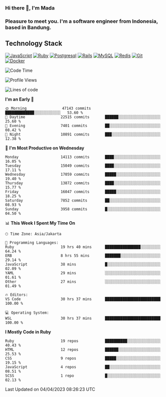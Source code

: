### Hi there 👋, I'm Mada
### Pleasure to meet you. I'm a software engineer from Indonesia, based in Bandung.

## Technology Stack

[![JavaScript](https://img.shields.io/badge/-JavaScript-%23F7DF1C?style=flat-square&logo=javascript&logoColor=000000&labelColor=%23F7DF1C&color=%23FFCE5A)](https://www.javascript.com/)
[![Ruby](https://img.shields.io/badge/Ruby-CC342D?style=flat-square&logo=ruby&logoColor=white)](https://www.ruby-lang.org/en/)
[![Postgresql](https://img.shields.io/badge/PostgreSQL-316192?style=flat-square&logo=postgresql&logoColor=ffffff)](https://www.postgresql.org/)
[![Rails](https://img.shields.io/badge/Ruby_on_Rails-CC0000?style=flat-square&logo=ruby-on-rails&logoColor=white)](https://rubyonrails.org/)
[![MySQL](https://img.shields.io/badge/-MySQL-4479A1?style=flat-square&logo=MySQL&logoColor=ffffff)](https://www.mysql.com/)
[![Redis](https://img.shields.io/badge/-Redis-DC382D?style=flat-square&logo=Redis&logoColor=ffffff)](https://redis.io/)
[![Git](https://img.shields.io/badge/-Git-%23F05032?style=flat-square&logo=git&logoColor=%23ffffff)](https://git-scm.com/)
[![Docker](https://img.shields.io/badge/-Docker-2496ED?style=flat-square&logo=docker&logoColor=ffffff)](https://www.docker.com/)
<!--
**madaarya/madaarya** is a ✨ _special_ ✨ repository because its `README.md` (this file) appears on your GitHub profile.

Here are some ideas to get you started:

- 🔭 I’m currently working on ...
- 🌱 I’m currently learning ...
- 👯 I’m looking to collaborate on ...
- 🤔 I’m looking for help with ...
- 💬 Ask me about ...
- 📫 How to reach me: ...
- 😄 Pronouns: ...
- ⚡ Fun fact: ...
-->
<!--START_SECTION:waka-->
![Code Time](http://img.shields.io/badge/Code%20Time-5%2C317%20hrs%2032%20mins-blue)

![Profile Views](http://img.shields.io/badge/Profile%20Views-0-blue)

![Lines of code](https://img.shields.io/badge/From%20Hello%20World%20I%27ve%20Written-34.5%20million%20lines%20of%20code-blue)

**I'm an Early 🐤** 

```text
🌞 Morning                47143 commits       █████████████░░░░░░░░░░░░   53.60 % 
🌆 Daytime                22515 commits       ██████░░░░░░░░░░░░░░░░░░░   25.60 % 
🌃 Evening                7401 commits        ██░░░░░░░░░░░░░░░░░░░░░░░   08.42 % 
🌙 Night                  10891 commits       ███░░░░░░░░░░░░░░░░░░░░░░   12.38 % 
```
📅 **I'm Most Productive on Wednesday** 

```text
Monday                   14113 commits       ████░░░░░░░░░░░░░░░░░░░░░   16.05 % 
Tuesday                  15049 commits       ████░░░░░░░░░░░░░░░░░░░░░   17.11 % 
Wednesday                17059 commits       █████░░░░░░░░░░░░░░░░░░░░   19.40 % 
Thursday                 13872 commits       ████░░░░░░░░░░░░░░░░░░░░░   15.77 % 
Friday                   16047 commits       █████░░░░░░░░░░░░░░░░░░░░   18.25 % 
Saturday                 7852 commits        ██░░░░░░░░░░░░░░░░░░░░░░░   08.93 % 
Sunday                   3958 commits        █░░░░░░░░░░░░░░░░░░░░░░░░   04.50 % 
```


📊 **This Week I Spent My Time On** 

```text
🕑︎ Time Zone: Asia/Jakarta

💬 Programming Languages: 
Ruby                     19 hrs 40 mins      ████████████████░░░░░░░░░   64.24 % 
ERB                      8 hrs 55 mins       ███████░░░░░░░░░░░░░░░░░░   29.14 % 
JavaScript               38 mins             █░░░░░░░░░░░░░░░░░░░░░░░░   02.09 % 
YAML                     29 mins             ░░░░░░░░░░░░░░░░░░░░░░░░░   01.61 % 
Other                    27 mins             ░░░░░░░░░░░░░░░░░░░░░░░░░   01.49 % 

🔥 Editors: 
VS Code                  30 hrs 37 mins      █████████████████████████   100.00 % 

💻 Operating System: 
WSL                      30 hrs 37 mins      █████████████████████████   100.00 % 
```

**I Mostly Code in Ruby** 

```text
Ruby                     19 repos            ██████████░░░░░░░░░░░░░░░   40.43 % 
HTML                     12 repos            ██████░░░░░░░░░░░░░░░░░░░   25.53 % 
CSS                      9 repos             █████░░░░░░░░░░░░░░░░░░░░   19.15 % 
JavaScript               4 repos             ██░░░░░░░░░░░░░░░░░░░░░░░   08.51 % 
SCSS                     1 repo              █░░░░░░░░░░░░░░░░░░░░░░░░   02.13 % 
```




 Last Updated on 04/04/2023 08:26:23 UTC
<!--END_SECTION:waka-->
